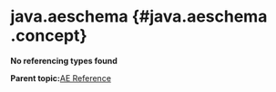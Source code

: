 # java.aeschema {#java.aeschema .concept}

**No referencing types found**

**Parent topic:**[AE Reference](../../../../../../modules/demo_Enterprise/dita/crossref/ae/aeRef/AE_AERef.md)

